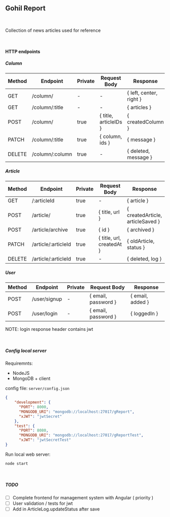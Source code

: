 ## Gohil Report

<br>

Collection of news articles used for reference

<br>

#### HTTP endpoints

##### Column
Method | Endpoint | Private | Request Body | Response
--- | --- | --- | --- | ---
GET | /column/ | - | - | { left, center, right }
GET | /column/:title | - | - |  { articles }
POST | /column/ | true | { title, articleIDs }| { createdColumn }
PATCH | /column/:title | true | { column, ids } | { message }
DELETE | /column/:column | true | - | { deleted, message }

##### Article
Method | Endpoint | Private | Request Body | Response
--- | --- | --- | --- | ---
GET | /:articleId | true | - | { article }
POST | /article/ | true | { title, url } | { createdArticle, articleSaved }
POST | /article/archive | true | { id } | { archived }
PATCH | /article/:articleId | true | { title, url, createdAt } | { oldArticle, status }
DELETE | /article/:articleId | true | - | { deleted, log }


##### User
Method | Endpoint | Private | Request Body | Response
--- | --- | --- | --- | ---
POST | /user/signup | - | { email, password } | { email, added }
POST | /user/login | - | { email, password } | { loggedIn }

NOTE: login response header contains jwt

<br>

##### Config local server
Requiremnts:
* NodeJS
* MongoDB + client

config file: ```server/config.json```
```json
{
    "development": {
      "PORT": 8000,
      "MONGODB_URI": "mongodb://localhost:27017/gReport",
      "xJWT": "jwtSecret"
    },
    "test": {
      "PORT": 8080,
      "MONGODB_URI": "mongodb://localhost:27017/gReportTest",
      "xJWT": "jwtSecretTest"
}
```

Run local web server:
```bash
node start
```

<br>

##### TODO
- [ ] Complete frontend for management system with Angular ( priority )
- [ ] User validation / tests for jwt
- [ ] Add in ArticleLog.updateStatus after save